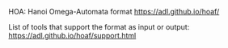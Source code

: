 HOA: Hanoi Omega-Automata format
https://adl.github.io/hoaf/

List of tools that support the format as input or output: https://adl.github.io/hoaf/support.html